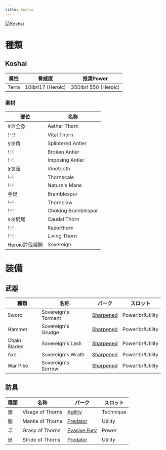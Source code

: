 ```yaml
---
title: Koshai
---
```

![Koshai](/img/icon_koshai.png)

# 種類

## Koshai

| 属性 | 脅威度 | 推奨Power |
| --- | --- | --- |
| Terra | 10!br!17 (Heroic) | 350!br! 550 (Heroic) |

### 素材
| 部位 | 名称 |
| --- | --- |
| !r2!全身 | Aether Thorn |
| !-!! | Vital Thorn |
| !r3!角 | Splintered Antler |
| !-! | Broken Antler |
| !-! | Imposing Antler |
| !r3!頭 | Vinetooth |
| !-! | Thornscale |
| !-! | Nature's Mane |
| 手足 | Bramblespur |
| !-! | Thornclaw |
| !-! | Choking Bramblespur |
| !r3!尻尾 | Caudal Thorn |
| !-! | Razorthorn |
| !-! | Living Thorn |
| Heroic討伐報酬| Sovereign |

# 装備

## 武器

| 種類 | 名称 | パーク | スロット |
| --- | --- | --- | --- |
| Sword | Sovereign's Torment | [Sharpened](/data/パーク/#sharpened) | Power!br!Utility |
| Hammer | Sovereign's Grudge | [Sharpened](/data/パーク/#sharpened) | Power!br!Utility |
| Chain Blades | Sovereign's Lash | [Sharpened](/data/パーク/#sharpened) | Power!br!Utility |
| Axe | Sovereign's Wrath | [Sharpened](/data/パーク/#sharpened) | Power!br!Utility |
| War Pike |  Sovereign's Sorrow | [Sharpened](/data/パーク/#sharpened) | Power!br!Utility |

## 防具
| 種類 | 名称 | パーク | スロット |
| --- | --- | --- | --- |
| 頭 | Visage of Thorns | [Agility](/data/パーク/#agility) | Technique |
| 胴 | Mantle of Thorns | [Predator](/data/パーク/#predator) | Utility |
| 手 | Grasp of Thorns | [Evasive Fury](/data/パーク/#evasive-fury) | Power |
| 足 | Stride of Thorns | [Predator](/data/パーク/#predator) | Utility |
